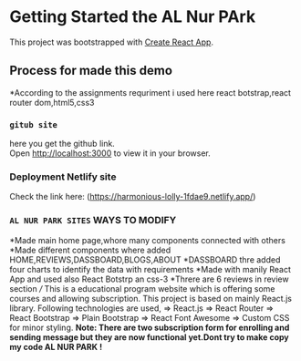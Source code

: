 # Getting Started the AL Nur PArk

This project was bootstrapped with [Create React App](https://harmonious-lolly-1fdae9.netlify.app/).

## Process for made this demo

*According to the assignments requriment i used here react botstrap,react router dom,html5,css3

### `gitub site`

here you get the github link.\
Open [http://localhost:3000](http://https://github.com/programming-hero-web-course-4/product-analysis-website-Nabi171) to view it in your browser.

### Deployment Netlify site

Check the link here: (https://harmonious-lolly-1fdae9.netlify.app/)

### `AL NUR PARK SITES` WAYS TO MODIFY
*Made main home page,whore many components connected with others
*Made different components where added HOME,REVIEWS,DASSBOARD,BLOGS,ABOUT
*DASSBOARD thre added four charts to identify the data with requirements
*Made with manily React App and used also React Botstrp an css-3
*Threre are 6 reviews in review section
*/* This is a educational program website which is offering some courses and allowing subscription. This project is based on mainly React.js library. Following technologies are used, => React.js => React Router => React Bootstrap => Plain Bootstrap => React Font Awesome => Custom CSS for minor styling.
**Note: There are two subscription form for enrolling and sending message but they are now functional yet.Dont try to make copy my code AL NUR PARK !**
